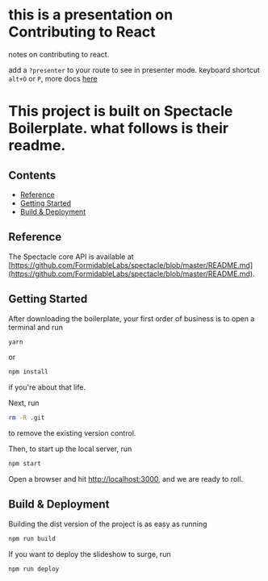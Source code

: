 # this is a presentation on Contributing to React

notes on contributing to react.

add a `?presenter` to your route to see in presenter mode. keyboard shortcut `alt+O` or `P`, more docs [here](https://github.com/FormidableLabs/spectacle/blob/master/README.md#presenting)

# This project is built on Spectacle Boilerplate. what follows is their readme.

## Contents

- [Reference](#reference)
- [Getting Started](#getting-started)
- [Build & Deployment](#build-deployment)

## Reference

The Spectacle core API is available at [https://github.com/FormidableLabs/spectacle/blob/master/README.md](https://github.com/FormidableLabs/spectacle/blob/master/README.md).

## Getting Started

After downloading the boilerplate, your first order of business is to open a terminal and run 
```bash
yarn
```
or 
```bash
npm install
```
if you're about that life.

Next, run 
```bash
rm -R .git
```
to remove the existing version control.

Then, to start up the local server, run
```bash
npm start
```

Open a browser and hit [http://localhost:3000](http://localhost:3000), and we are ready to roll.

## Build & Deployment

Building the dist version of the project is as easy as running
```bash
npm run build
```

If you want to deploy the slideshow to surge, run 
```bash
npm run deploy
```
